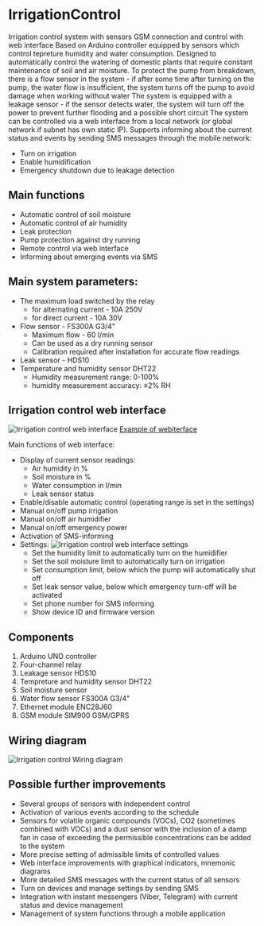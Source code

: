 # IrrigationControl
Irrigation control system with sensors GSM connection and control with web interface
Based on Arduino controller equipped by sensors which control tepreture humidity and water consumption. 
Designed to automatically control the watering of domestic plants that require constant maintenance of soil and air moisture.
To protect the pump from breakdown, there is a flow sensor in the system - if after some time after turning on the pump, the water flow is insufficient, the system turns off the pump to avoid damage when working without water
The system is equipped with a leakage sensor - if the sensor detects water, the system will turn off the power to prevent further flooding and a possible short circuit
The system can be controlled via a web interface from a local network (or global network if subnet has own static IP). 
Supports informing about the current status and events by sending SMS messages through the mobile network:
* Turn on irrigation
* Enable humidification
* Emergency shutdown due to leakage detection

## Main functions
* Automatic control of soil moisture 
* Automatic control of air humidity
* Leak protection
* Pump protection against dry running
* Remote control via web interface
* Informing about emerging events via SMS

## Main system parameters:
* The maximum load switched by the relay
  - for alternating current -  10A 250V
  - for direct current -       10A 30V
* Flow sensor - FS300A G3/4"
  - Maximum flow - 60 l/min
  - Can be used as a dry running sensor
  - Calibration required after installation for accurate flow readings
* Leak sensor - HDS10
* Temperature and humidity sensor   DHT22
  - Humidity measurement range:     0-100%
  - humidity measurement accuracy:  ±2% RH

## Irrigation control web interface
![Irrigation control web interface](https://github.com/Brabn/IrrigationControl/blob/main/Web_interface/Irrigation_control.Webinterface.png)
[Example of webiterface](https://htmlpreview.github.io/?https://github.com/Brabn/IrrigationControl/blob/main/Web_interface/Irrigation_control.Webinterface.html)

Main functions of web interface:
* Display of current sensor readings:
  - Air humidity in %
  - Soil moisture in %
  - Water consumption in l/min
  - Leak sensor status
* Enable/disable automatic control (operating range is set in the settings)
* Manual on/off pump irrigation
* Manual on/off air humidifier
* Manual on/off emergency power
* Activation of SMS-informing
* Settings:
  ![Irrigation control web interface settings](https://github.com/Brabn/IrrigationControl/blob/main/Web_interface/Irrigation_control.Webinterface.settings.png)
  - Set the humidity limit to automatically turn on the humidifier
  - Set the soil moisture limit to automatically turn on irrigation
  - Set consumption limit, below which the pump will automatically shut off
  - Set leak sensor value,  below which emergency turn-off will be activated
  - Set phone number for SMS informing
  - Show device ID and firmware version

## Components
1. Arduino UNO controller
2. Four-channel relay
3. Leakage sensor HDS10
4. Tempreture and humidity sensor DHT22
5. Soil moisture sensor
6. Water flow sensor FS300A G3/4"
7. Ethernet module ENC28J60
8. GSM module SIM900 GSM/GPRS

## Wiring diagram
![Irrigation control Wiring diagram](https://github.com/Brabn/IrrigationControl/blob/main/Wiring_dagram/Irrigation_control.Wiring_diagramEN.png)

## Possible further improvements
* Several groups of sensors with independent control
* Activation of various events according to the schedule
* Sensors for volatile organic compounds (VOCs), CO2 (sometimes combined with VOCs) and a dust sensor with the inclusion of a damp fan in case of exceeding the permissible concentrations can be added to the system
* More precise setting of admissible limits of controlled values
* Web interface improvements with graphical indicators, mnemonic diagrams
* More detailed SMS messages with the current status of all sensors
* Turn on devices and manage settings by sending SMS
* Integration with instant messengers (Viber, Telegram) with current status and device management
* Management of system functions through a mobile application

